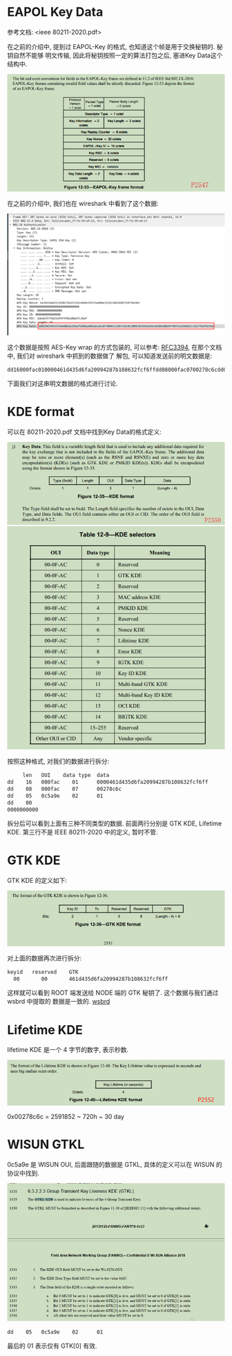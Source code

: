 EAPOL Key Data
==============

参考文档: <ieee 80211-2020.pdf>

在之前的介绍中, 提到过 EAPOL-Key 的格式, 也知道这个帧是用于交换秘钥的. 秘钥自然不能够
明文传输, 因此将秘钥按照一定的算法打包之后, 塞进Key Data这个结构中.

![EAPOL-Key Frame](./pic/4way_handshake/eapol_key_frame.png)

在之前的介绍中, 我们也在 wireshark 中看到了这个数据:

![wireshark](./pic/4way_handshake/4way.3.wireshark.png)

这个数据是按照 AES-Key wrap 的方式包装的, 可以参考:
[RFC3394](../aes/RFC3394.md), 在那个文档中, 我们对 wireshark 中抓到的数据做了
解包, 可以知道发送前的明文数据是:

```
dd16000fac010000461d435d6fa20994287b108632fcf6ffdd08000fac0700278c6cdd050c5a9e0201dd000000000000
```

下面我们对这串明文数据的格式进行讨论.

# KDE format

可以在 80211-2020.pdf 文档中找到Key Data的格式定义:

![kde format](./pic/eapol_key_data/kde_format.png)
![kde ouis](./pic/eapol_key_data/kde_ouis.png)

按照这种格式, 对我们的数据进行拆分:

```
     len   OUI    data type  data
dd    16   000fac    01      0000461d435d6fa20994287b108632fcf6ff
dd    08   000fac    07      00278c6c
dd    05   0c5a9e    02      01
dd    00
0000000000
```

拆分后可以看到上面有三种不同类型的数据. 前面两行分别是 GTK KDE, Lifetime KDE.
第三行不是 IEEE 80211-2020 中的定义, 暂时不管.

# GTK KDE

GTK KDE 的定义如下:

![GTK](./pic/eapol_key_data/gtk_kde.png)

对上面的数据再次进行拆分:

```
keyid   reserved    GTK
  00       00       461d435d6fa20994287b108632fcf6ff
```

这样就可以看到 ROOT 端发送给 NODE 端的 GTK 秘钥了. 这个数据与我们通过 wsbrd 中提取的
数据是一致的. [wsbrd](../wireshark/20231128/README.md)

# Lifetime KDE

lifetime KDE 是一个 4 字节的数字, 表示秒数.

![Lifetime KDE](./pic/eapol_key_data/lifetime_kde.png)

0x00278c6c = 2591852 ~ 720h ~ 30 day

# WISUN GTKL

0c5a9e 是 WISUN OUI, 后面跟随的数据是 GTKL, 具体的定义可以在 WISUN 的协议中找到.

![wisun_gtkl](./pic/eapol_key_data/wisun_gtkl.png)

```
dd    05   0c5a9e    02      01
```

最后的 01 表示仅有 GTK[0] 有效.
